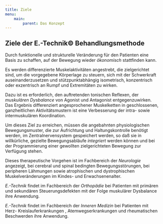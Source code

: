 ```yaml
---
title: Ziele
menu:
    main:
        parent: Das Konzept
---
```

## Ziele der E.-Technik&copy; Behandlungsmethode

Durch funktionelle und strukturelle Veränderung für den Patienten eine Basis zu schaffen, auf der Bewegung wieder *ökonomisch* stattfinden kann.

Es werden differenzierte Muskelaktivitäten angestrebt, die zielgerichtet sind, um die vorgegebene Körperlage zu steuern, sich mit der Schwerkraft auseinanderzusetzen und stützpunktabhängig isometrisch, konzentrisch oder exzentrisch an Rumpf und Extremitäten zu wirken.

Dazu ist es erforderlich, den auftretenden tonischen Reflexen, der *muskulären Dysbalance* von Agonist und Antagonist entgegenzuwirken. Das Ergebnis differenziert angesprochener Muskelketten in geschlossenen, ganzheitlichen Aktivitätsmustern ist eine Verbesserung der intra- sowie intermuskulären Koordination.

Um dieses Ziel zu erreichen, müssen die angebahnten physiologischen Bewegungsmuster, die zur Aufrichtung und Haltungskontrolle benötigt werden, im Zentralnervensystem gespeichert werden, so daß sie in willkürliche, gezielte Bewegungsabläufe *integriert* werden können und bei der Programmierung einer gewollten zielgerichteten Bewegung zur Verfügung stehen.

Dieses therapeutische Vorgehen ist im Fachbereich der *Neurologie* angezeigt, bei cerebral und spinal bedingten Bewegungsstörungen, bei peripheren Lähmungen sowie atrophischen und dystrophischen Muskelveränderungen im Kindes- und Erwachsenenalter.

*E.-Technik* findet im Fachbereich der *Orthopädie*  bei Patienten mit primären und sekundären Steuerungsdefekten mit der Folge muskulärer Dysbalance ihre Anwendung.

*E.-Technik*  findet im Fachbereich der *Inneren Medizin* bei Patienten mit Herz- Kreislauferkrankungen , Atemwegserkrankungen und rheumatischen Beschwerden ihre Anwendung. 